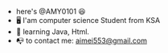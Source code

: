 - here's  @AMY0101 😆
- 🖥️ I'am computer science Student from KSA
- 👾 learning Java, Html. 
- 📭 to contact me: aimei553@gmail.com

<!---
AMY0101/AMY0101 is a ✨ special ✨ repository because its `README.md` (this file) appears on your GitHub profile.
You can click the Preview link to take a look at your changes.
--->
